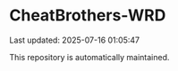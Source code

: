 # CheatBrothers-WRD

Last updated: 2025-07-16 01:05:47

This repository is automatically maintained.
